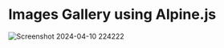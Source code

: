 # Images Gallery using Alpine.js 
![Screenshot 2024-04-10 224222](https://github.com/Bilalben23/images_gallery_using_Apline.js/assets/129977156/1dbf9509-acdb-4965-8a50-dc42ff006855)
